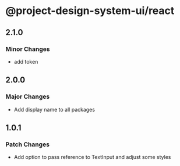 # @project-design-system-ui/react

## 2.1.0

### Minor Changes

- add token

## 2.0.0

### Major Changes

- Add display name to all packages

## 1.0.1

### Patch Changes

- Add option to pass reference to TextInput and adjust some styles
